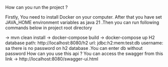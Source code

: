 How can you run the project ?

Firstly, You need to install Docker on your computer.
After that you have set JAVA_HOME environment variables as java 21 .Then you can run following commands below in project root directory

-> mvn clean install
-> docker-compose build
-> docker-compose up
H2 database
path: http://localhost:8080/h2
url: jdbc:h2:mem:test:db
username: sa
there is no password on h2 database .You can enter db without password
How can you use this api ?
You can access the swagger from this link -> http://localhost:8080/swagger-ui.html
